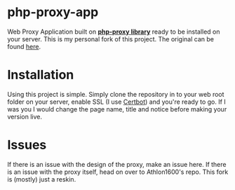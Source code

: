 # php-proxy-app
Web Proxy Application built on [**php-proxy library**](https://github.com/Athlon1600/php-proxy) ready to be installed on your server. This is my personal fork of this project. The original can be found [here](https://github.com/Athlon1600/php-proxy-app).

# Installation
Using this project is simple. Simply clone the repository in to your web root folder on your server, enable SSL (I use [Certbot](https://certbot.eff.org/)) and you're ready to go. If I was you I would change the page name, title and notice before making your version live.

# Issues
If there is an issue with the design of the proxy, make an issue here. If there is an issue with the proxy itself, head on over to Athlon1600's repo. This fork is (mostly) just a reskin.
